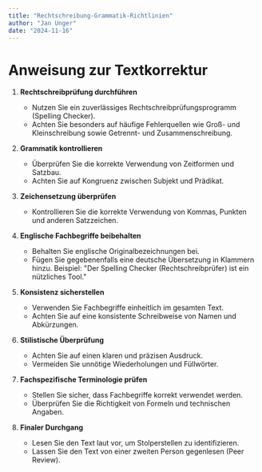 ```yaml
---
title: "Rechtschreibung-Grammatik-Richtlinien"
author: "Jan Unger"
date: "2024-11-16"
---
```


# Anweisung zur Textkorrektur

1. **Rechtschreibprüfung durchführen**
   - Nutzen Sie ein zuverlässiges Rechtschreibprüfungsprogramm (Spelling Checker).
   - Achten Sie besonders auf häufige Fehlerquellen wie Groß- und Kleinschreibung sowie Getrennt- und Zusammenschreibung.

2. **Grammatik kontrollieren**
   - Überprüfen Sie die korrekte Verwendung von Zeitformen und Satzbau.
   - Achten Sie auf Kongruenz zwischen Subjekt und Prädikat.

3. **Zeichensetzung überprüfen**
   - Kontrollieren Sie die korrekte Verwendung von Kommas, Punkten und anderen Satzzeichen.

4. **Englische Fachbegriffe beibehalten**
   - Behalten Sie englische Originalbezeichnungen bei.
   - Fügen Sie gegebenenfalls eine deutsche Übersetzung in Klammern hinzu.
   Beispiel: "Der Spelling Checker (Rechtschreibprüfer) ist ein nützliches Tool."

5. **Konsistenz sicherstellen**
   - Verwenden Sie Fachbegriffe einheitlich im gesamten Text.
   - Achten Sie auf eine konsistente Schreibweise von Namen und Abkürzungen.

6. **Stilistische Überprüfung**
   - Achten Sie auf einen klaren und präzisen Ausdruck.
   - Vermeiden Sie unnötige Wiederholungen und Füllwörter.

7. **Fachspezifische Terminologie prüfen**
   - Stellen Sie sicher, dass Fachbegriffe korrekt verwendet werden.
   - Überprüfen Sie die Richtigkeit von Formeln und technischen Angaben.

8. **Finaler Durchgang**
   - Lesen Sie den Text laut vor, um Stolperstellen zu identifizieren.
   - Lassen Sie den Text von einer zweiten Person gegenlesen (Peer Review).
